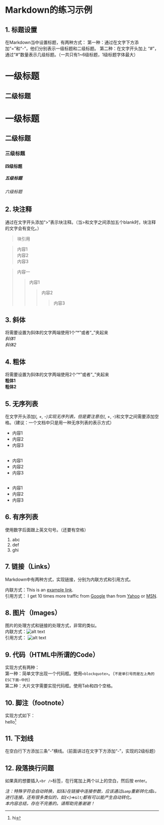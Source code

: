 # Markdown的练习示例  
## 1. 标题设置  
在Markdown当中设置标题，有两种方式：
第一种：通过在文字下方添加“=”和“-”，他们分别表示一级标题和二级标题。
第二种：在文字开头加上 “#”，通过“#”数量表示几级标题。（一共只有1~6级标题，1级标题字体最大）

一级标题
===
二级标题
-----  

# 一级标题
## 二级标题
### 三级标题
#### 四级标题
##### 五级标题
###### 六级标题

## 2. 块注释  
通过在文字开头添加“>”表示块注释。（当>和文字之间添加五个blank时，块注释的文字会有变化。）  
<blockquote>
<p>块引用</p>
</blockquote>  

> 内容1  
> 内容2  
> 内容3

> 内容一  
>> 内容1  
>>> 内容2  
>>>> 内容3  

## 3. 斜体  
将需要设置为斜体的文字两端使用1个“*”或者“_”夹起来  
*斜体1*  
_斜体2_

## 4. 粗体  
将需要设置为斜体的文字两端使用2个“*”或者“_”夹起来  
**粗体1**  
__粗体2__

## 5. 无序列表  
在文字开头添加(*, +, -)实现无序列表。但是要注意在(*, +, -)和文字之间需要添加空格。（建议：一个文档中只是用一种无序列表的表示方式）  

* 内容1
* 内容2
* 内容3
##
+ 内容1
+ 内容2
+ 内容3
##
- 内容1
- 内容2
- 内容3

## 6. 有序列表  
使用数字后面跟上英文句号。（还要有空格）  
1. abc
2. def
3. ghi

## 7. 链接（Links）  
Markdown中有两种方式，实现链接，分别为内联方式和引用方式。

内联方式：This is an [example link](http://example.com/).  
引用方式：
I get 10 times more traffic from [Google][1] than from [Yahoo][2] or [MSN][3].  

[1]: http://google.com/        "Google" 
[2]: http://search.yahoo.com/  "Yahoo Search" 
[3]: http://search.msn.com/    "MSN Search"

## 8. 图片（Images）  
图片的处理方式和链接的处理方式，非常的类似。  
内联方式：![alt text](/path/to/img.jpg "Title")  
引用方式：
![alt text][id]

[id]: /path/to/img.jpg "Title"  

## 9. 代码（HTML中所谓的Code）  
实现方式有两种：  
第一种：简单文字出现一个代码框。使用`<blockquote>`。（`不是单引号而是左上角的ESC下面~中的`）  
第二种：大片文字需要实现代码框。使用Tab和四个空格。

## 10. 脚注（footnote）  
实现方式如下：  
hello[^hello]
[^hello]: hi

## 11. 下划线  
在空白行下方添加三条“-”横线。（前面讲过在文字下方添加“-”，实现的2级标题）

## 12. 段落换行问题  
如果真的想要插入`<br />`标签，在行尾加上两个以上的空白，然后按 enter。
  
*注：特殊字符会自动转换，如(&)在链接中连接参数，应该通过`&amp`重新转化成`&`，进行连接。还有很多类似的，如(<)=>`&lt`;都有可以能产生自动转化。*  
*本内容总结，存在不完善的。请帮助完善谢谢！*
